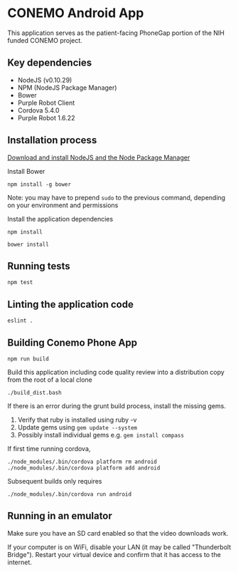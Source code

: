 # CONEMO Android App

This application serves as the patient-facing PhoneGap portion of the NIH funded
CONEMO project.

## Key dependencies

- NodeJS (v0.10.29)
- NPM (NodeJS Package Manager)
- Bower
- Purple Robot Client
- Cordova 5.4.0
- Purple Robot 1.6.22

## Installation process

[Download and install NodeJS and the Node Package Manager](http://nodejs.org/download/)

Install Bower

`npm install -g bower`

Note: you may have to prepend `sudo` to the previous command, depending on your
environment and permissions

Install the application dependencies

`npm install`

`bower install`

## Running tests

`npm test`

## Linting the application code

`eslint .`

## Building Conemo Phone App

```
npm run build
```

Build this application including code quality review into a distribution copy
from the root of a local clone

`./build_dist.bash`

If there is an error during the grunt build process, install the missing gems.

1. Verify that ruby is installed using ruby -v
1. Update gems using `gem update --system`
1. Possibly install individual gems e.g. `gem install compass`

If first time running cordova,

`./node_modules/.bin/cordova platform rm android`
`./node_modules/.bin/cordova platform add android`

Subsequent builds only requires

`./node_modules/.bin/cordova run android`

## Running in an emulator

Make sure you have an SD card enabled so that the video downloads work.

If your computer is on WiFi, disable your LAN (it may be called "Thunderbolt Bridge").
Restart your virtual device and confirm that it has access to the internet.
